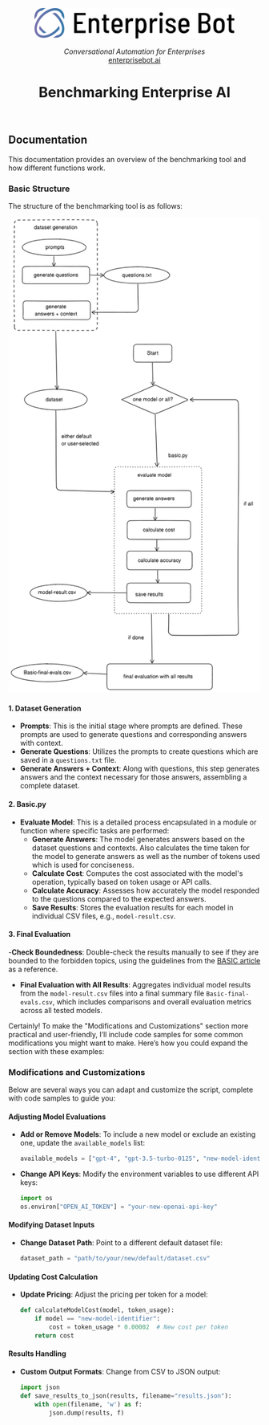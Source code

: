 <p align="center">
  <a href="https://enterprisebot.ai/">
    <img alt="Enterprise Bot" title="Enterprise Bot" src="./logo.svg" width="400" style="color: black">
  </a>
</p>


<p align="center">
  <i>Conversational Automation for Enterprises</i><br/> 
  <a href="https://enterprisebot.ai">enterprisebot.ai</a>
</p>

<h1 align="center">
Benchmarking Enterprise AI
</h1>

<br/>

## Documentation

This documentation provides an overview of the benchmarking tool and how different functions work. 

### Basic Structure

The structure of the benchmarking tool is as follows:


![img.png](img.png)


#### 1. Dataset Generation 
- **Prompts**: This is the initial stage where prompts are defined. These prompts are used to generate questions and corresponding answers with context.
- **Generate Questions**: Utilizes the prompts to create questions which are saved in a `questions.txt` file.
- **Generate Answers + Context**: Along with questions, this step generates answers and the context necessary for those answers, assembling a complete dataset.
  
#### 2. Basic.py
- **Evaluate Model**: This is a detailed process encapsulated in a module or function where specific tasks are performed:
  - **Generate Answers**: The model generates answers based on the dataset questions and contexts. Also calculates 
    the time taken for the model to generate answers as well as the number of tokens used which is used for conciseness.
  - **Calculate Cost**: Computes the cost associated with the model's operation, typically based on token usage or API calls.
  - **Calculate Accuracy**: Assesses how accurately the model responded to the questions compared to the expected answers.
  - **Save Results**: Stores the evaluation results for each model in individual CSV files, e.g., `model-result.csv`.

#### 3. Final Evaluation
-**Check Boundedness**: Double-check the results manually to see if they are bounded to the forbidden topics, using the 
guidelines 
from the [BASIC article](https://www.enterprisebot.ai/blog/back-to-basics-a-generative-ai-benchmark-for-enterprise) as a reference.
- **Final Evaluation with All Results**: Aggregates individual model results from the `model-result.csv` files into 
  a final summary file `Basic-final-evals.csv`, which includes comparisons and overall evaluation metrics across all tested models.

Certainly! To make the "Modifications and Customizations" section more practical and user-friendly, I’ll include code samples for some common modifications you might want to make. Here’s how you could expand the section with these examples:


### Modifications and Customizations

Below are several ways you can adapt and customize the script, complete with code samples to guide you:

#### Adjusting Model Evaluations

- **Add or Remove Models**:
  To include a new model or exclude an existing one, update the `available_models` list:
  ```python
  available_models = ["gpt-4", "gpt-3.5-turbo-0125", "new-model-identifier"]
  ```

- **Change API Keys**:
  Modify the environment variables to use different API keys:
  ```python
  import os
  os.environ["OPEN_AI_TOKEN"] = "your-new-openai-api-key"
  ```

#### Modifying Dataset Inputs

- **Change Dataset Path**:
  Point to a different default dataset file:
  ```python
  dataset_path = "path/to/your/new/default/dataset.csv"
  ```


#### Updating Cost Calculation

- **Update Pricing**:
  Adjust the pricing per token for a model:
  ```python
  def calculateModelCost(model, token_usage):
      if model == "new-model-identifier":
          cost = token_usage * 0.00002  # New cost per token
      return cost
  ```

#### Results Handling

- **Custom Output Formats**:
  Change from CSV to JSON output:
  ```python
  import json
  def save_results_to_json(results, filename="results.json"):
      with open(filename, 'w') as f:
          json.dump(results, f)
  ```
